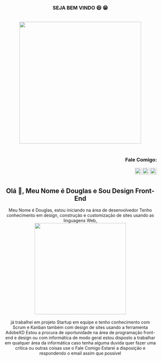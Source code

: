 <h3 align="center"> SEJA BEM VINDO 😄 😁</p>
<p align="center">
<br><img src="https://github.com/Jeffbeu/readme/blob/main/27432-developer.gif" width="400px"><br><br>
</p>
<h3 align="right">Fale Comigo:</h3>
<a href="douglas-oliveira12@hotmail.com">
  <img align="right" alt="Chiraag Kakar - LinkedIn" width="22px" src="https://icon-icons.com/icons2/908/PNG/32/opened-email-envelope_icon-icons.com_70656.png"/>
</a>
<a href="https://www.facebook.com/profile.php?id=100003966135564">
  <img align="right" alt="Chiraag Kakar - Facebook" width="22px" src="https://cdn.jsdelivr.net/npm/simple-icons@v3/icons/facebook.svg"/>
</a>
<a href="https://douglas-portifolio.netlify.app/4">
  <img align="right" alt="Chiraag Kakar - Portifolio" width="22px" src="https://icon-icons.com/icons2/1248/PNG/32/user_84308.png"/>
</a>
<br/>
<br/>
<h2 align="center">Olá 👋, Meu Nome é Douglas e Sou Design Front-End</h1>




<center>
<p align="center">
Meu Nome é Douglas, estou iniciando na área de desenvolvedor Tenho conhecimento em design, construção e customização de sites usando as linguagens Web,<br><img src="https://github.com/Jeffbeu/readme/blob/main/27428-development.gif" width="300px"><br><br> já trabalhei em projeto Startup em equipe e tenho conhecimento com Scrum e Kanban também com design de sites usando a ferramenta AdobeXD Estou a procura de oportunidade na área de programação front-end e design ou com informática de modo geral estou disposto a trabalhar em qualquer área da informática caso tenha alguma duvida quer fazer uma critica ou outras coisas use o Fale Comigo Estarei a disposição e respondendo o email assim que possível

</center>
